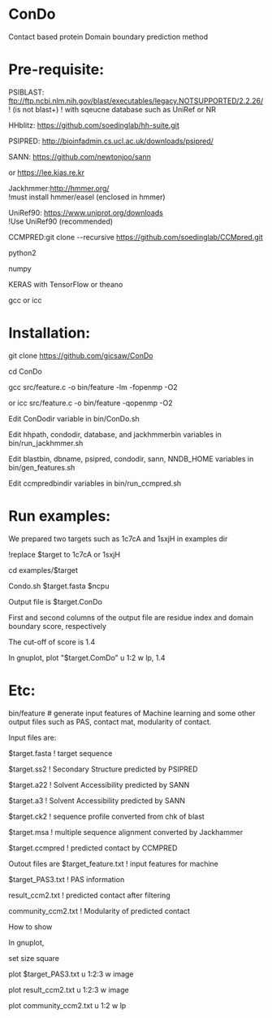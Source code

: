 # ConDo
Contact based protein Domain boundary prediction method

# Pre-requisite:

PSIBLAST: ftp://ftp.ncbi.nlm.nih.gov/blast/executables/legacy.NOTSUPPORTED/2.2.26/
! (is not blast+)
!  with sqeucne database such as UniRef or NR 

HHblitz: https://github.com/soedinglab/hh-suite.git

PSIPRED: http://bioinfadmin.cs.ucl.ac.uk/downloads/psipred/

SANN: https://github.com/newtonjoo/sann  

or https://lee.kias.re.kr

Jackhmmer:http://hmmer.org/  
!must install hmmer/easel   (enclosed in hmmer)

UniRef90: https://www.uniprot.org/downloads  
!Use UniRef90 (recommended)

CCMPRED:git clone --recursive https://github.com/soedinglab/CCMpred.git

python2

numpy

KERAS with TensorFlow or theano 

gcc or icc

# Installation:

git clone https://github.com/gicsaw/ConDo

cd ConDo

gcc src/feature.c -o bin/feature -lm -fopenmp -O2

or icc src/feature.c -o bin/feature -qopenmp -O2

Edit ConDodir variable in bin/ConDo.sh 

Edit hhpath, condodir, database, and jackhmmerbin variables in bin/run_jackhmmer.sh 

Edit blastbin, dbname, psipred, condodir, sann, NNDB_HOME variables in bin/gen_features.sh 

Edit ccmpredbindir variables in bin/run_ccmpred.sh

# Run examples:
We prepared two targets such as 1c7cA and 1sxjH in examples dir

!replace $target to 1c7cA or 1sxjH

cd examples/$target   

Condo.sh $target.fasta $ncpu 


Output file is $target.ConDo

First and second columns of the output file are residue index and domain boundary score, respectively

The cut-off of score is 1.4 

In gnuplot, plot "$target.ComDo" u 1:2 w lp, 1.4


# Etc: 
bin/feature # generate input features of Machine learning and some other output files such as PAS, contact mat, modularity of contact. 

Input files are: 

$target.fasta    ! target sequence

$target.ss2      ! Secondary Structure predicted by PSIPRED

$target.a22      ! Solvent Accessibility predicted by SANN

$target.a3       ! Solvent Accessibility predicted by SANN

$target.ck2      ! sequence profile converted from chk of blast 

$target.msa      ! multiple sequence alignment converted by Jackhammer 

$target.ccmpred  ! predicted contact by CCMPRED

Outout files are
$target_feature.txt  ! input features for machine

$target_PAS3.txt     ! PAS information 

result_ccm2.txt      ! predicted contact after filtering 

community_ccm2.txt   ! Modularity of predicted contact

How to show 

In gnuplot,

set size square

plot $target_PAS3.txt u 1:2:3 w image

plot result_ccm2.txt u 1:2:3 w image

plot community_ccm2.txt u 1:2 w lp

